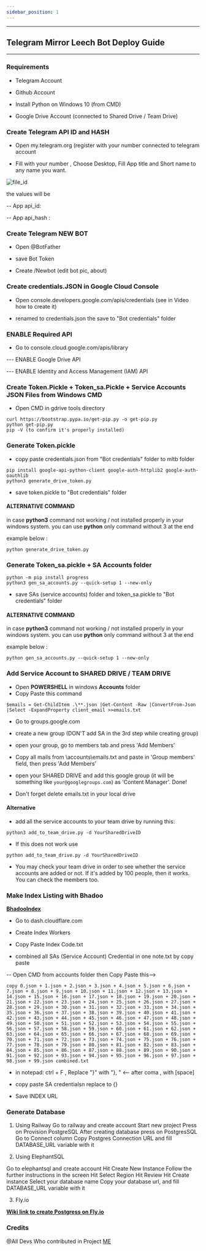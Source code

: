 ```yaml
---
sidebar_position: 1
---
```

----
## Telegram Mirror Leech Bot Deploy Guide 
----
### Requirements
- Telegram Account

- Github Account

- Install Python on Windows 10 (from CMD)

- Google Drive Account (connected to Shared Drive / Team Drive) 

### Create Telegram API ID and HASH

- Open my.telegram.org (register with your number connected to telegram account 

- Fill with your number , Choose Desktop,  Fill App title and Short name to any name you want.

![file_id](https://graph.org/file/6bca45eebfaf3d3e6f41a.png)

the values will be

-- App api_id:  

-- App api_hash : 

### Create Telegram NEW BOT

- Open @BotFather

- save Bot Token

- Create /Newbot (edit bot pic, about)

### Create credentials.JSON in Google Cloud Console

- Open console.developers.google.com/apis/credentials (see in Video how to create it)

- renamed to credentials.json the save to "Bot credentials" folder


### ENABLE Required API
- Go to console.cloud.google.com/apis/library

--- ENABLE Google Drive API

--- ENABLE Identity and Access Management (IAM) API

### Create Token.Pickle + Token_sa.Pickle + Service Accounts JSON Files from Windows CMD

- Open CMD in gdrive tools directory 

```
curl https://bootstrap.pypa.io/get-pip.py -o get-pip.py
python get-pip.py
pip -V (to confirm it's properly installed)
```

### Generate Token.pickle

- copy paste credentials.json from "Bot credentials" folder to mltb folder

```
pip install google-api-python-client google-auth-httplib2 google-auth-oauthlib
python3 generate_drive_token.py
```

- save token.pickle to "Bot credentials" folder

#### ALTERNATIVE COMMAND

in case **python3** command not working / not installed properly in your windows system. you can use **python** only command without 3 at the end

example below :

```
python generate_drive_token.py
```

### Generate Token_sa.pickle + SA Accounts folder

```
python -m pip install progress
python3 gen_sa_accounts.py --quick-setup 1 --new-only
```

- save SAs (service accounts) folder and token_sa.pickle to "Bot credentials" folder

#### ALTERNATIVE COMMAND

in case **python3** command not working / not installed properly in your windows system. you can use **python** only command without 3 at the end

example below :

```
python gen_sa_accounts.py --quick-setup 1 --new-only
```

### Add Service Account to SHARED DRIVE / TEAM DRIVE

- Open **POWERSHELL** in windows **Accounts** folder
- Copy Paste this command 

```
$emails = Get-ChildItem .\**.json |Get-Content -Raw |ConvertFrom-Json |Select -ExpandProperty client_email >>emails.txt
```
- Go to groups.google.com

- create a new group (DON'T add SA in the 3rd step while creating group)

- open your group, go to members tab and press 'Add Members'

- Copy all mails from \accounts\emails.txt and paste in 'Group members' field, then press 'Add Members'

- open your SHARED DRIVE and add this google group (it will be something like `your@googlegroups.com`) as 'Content Manager'. Done!

- Don't forget delete emails.txt in your local drive

#### Alternative

- add all the service accounts to your team drive by running this:

```
python3 add_to_team_drive.py -d YourSharedDriveID
```

- If this does not work use 

```
python add_to_team_drive.py -d YourSharedDriveID
```

- You may check your team drive in order to see whether the service accounts are added or not. If it's added by 100 people, then it works. You can check the members too.

### Make Index Listing with Bhadoo 

**[BhadooIndex](https://gitlab.com/ParveenBhadooOfficial/Google-Drive-Index)**

- Go to dash.cloudflare.com

- Create Index Workers

- Copy Paste Index Code.txt

- combined all SAs (Service Account) Credential in one note.txt by copy paste 

-- Open CMD from accounts folder then Copy Paste this-->

```
copy 0.json + 1.json + 2.json + 3.json + 4.json + 5.json + 6.json + 7.json + 8.json + 9.json + 10.json + 11.json + 12.json + 13.json + 14.json + 15.json + 16.json + 17.json + 18.json + 19.json + 20.json + 21.json + 22.json + 23.json + 24.json + 25.json + 26.json + 27.json + 28.json + 29.json + 30.json + 31.json + 32.json + 33.json + 34.json + 35.json + 36.json + 37.json + 38.json + 39.json + 40.json + 41.json + 42.json + 43.json + 44.json + 45.json + 46.json + 47.json + 48.json + 49.json + 50.json + 51.json + 52.json + 53.json + 54.json + 55.json + 56.json + 57.json + 58.json + 59.json + 60.json + 61.json + 62.json + 63.json + 64.json + 65.json + 66.json + 67.json + 68.json + 69.json + 70.json + 71.json + 72.json + 73.json + 74.json + 75.json + 76.json + 77.json + 78.json + 79.json + 80.json + 81.json + 82.json + 83.json + 84.json + 85.json + 86.json + 87.json + 88.json + 89.json + 90.json + 91.json + 92.json + 93.json + 94.json + 95.json + 96.json + 97.json + 98.json + 99.json combined.txt
```

- in notepad: ctrl + F , Replace "}" with "}, " <-- after coma , with [space]

- copy paste SA credentialsn replace to {}

- Save INDEX URL

### Generate Database
1. Using Railway
  Go to railway and create account
  Start new project
  Press on Provision PostgreSQL
  After creating database press on PostgresSQL
  Go to Connect column
  Copy Postgres Connection URL and fill DATABASE_URL variable with it

2. Using ElephantSQL

  Go to elephantsql and create account
  Hit Create New Instance
  Follow the further instructions in the screen
  Hit Select Region
  Hit Review
  Hit Create instance
  Select your database name
  Copy your database url, and fill DATABASE_URL variable with it

3. Fly.io 

  **[Wiki link to create Postgress on Fly.io](https://fly.io/docs/getting-started/multi-region-databases)**

### Credits 
 @All Devs Who contributed in Project
 [ME](https://t.me/CaptainLightyear)

